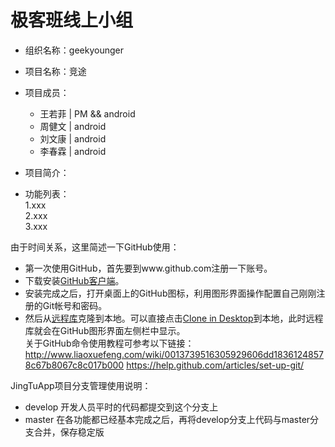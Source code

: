 # 极客班线上小组
* 组织名称：geekyounger
* 项目名称：竞途
* 项目成员：
  * 王若菲 | PM && android
  * 周健文 | android
  * 刘文康 | android
  * 李春霖 | android
* 项目简介：
  
* 功能列表：  
  1.xxx  
  2.xxx  
  3.xxx 

由于时间关系，这里简述一下GitHub使用：
* 第一次使用GitHub，首先要到www.github.com注册一下账号。
* 下载安装<a href="https://windows.github.com/">GitHub客户端</a>。
* 安装完成之后，打开桌面上的GitHub图标，利用图形界面操作配置自己刚刚注册的Git帐号和密码。
* 然后从<a href="https://github.com/geekyounger/JingTuApp.git">远程库</a>克隆到本地。可以直接点击<a href="github-windows://openRepo/https://github.com/geekyounger/JingTuApp">Clone in Desktop</a>到本地，此时远程库就会在GitHub图形界面左侧栏中显示。  
关于GitHub命令使用教程可参考以下链接：  
<a href="http://www.liaoxuefeng.com/wiki/0013739516305929606dd18361248578c67b8067c8c017b000">http://www.liaoxuefeng.com/wiki/0013739516305929606dd18361248578c67b8067c8c017b000</a>
<a href="https://help.github.com/articles/set-up-git/">https://help.github.com/articles/set-up-git/</a>

JingTuApp项目分支管理使用说明：
* develop 开发人员平时的代码都提交到这个分支上
* master  在各功能都已经基本完成之后，再将develop分支上代码与master分支合并，保存稳定版
